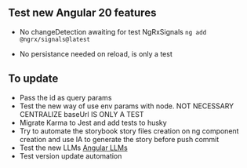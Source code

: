 ## Test new Angular 20 features

* No changeDetection awaiting for test NgRxSignals
```ng add @ngrx/signals@latest```

* No persistance needed on reload, is only a test



## To update

* Pass the id as query params
* Test the new way of use env params with node. NOT NECESSARY CENTRALIZE baseUrl IS ONLY A TEST
* Migrate Karma to Jest and add tests to husky
* Try to automate the storybook story files creation on ng component creation and use IA to generate the story before push commit
* Test the new LLMs [Angular LLMs](https://angular.dev/ai/develop-with-ai)
* Test version update automation